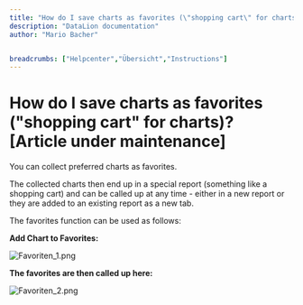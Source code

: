 ```yaml
---
title: "How do I save charts as favorites (\"shopping cart\" for charts)? [Article under maintenance]"
description: "DataLion documentation"
author: "Mario Bacher"


breadcrumbs: ["Helpcenter","Übersicht","Instructions"]
---
```


# How do I save charts as favorites ("shopping cart" for charts)? [Article under maintenance]

You can collect preferred charts as favorites.

The collected charts then end up in a special report (something like a shopping cart) and can be called up at any time - either in a new report or they are added to an existing report as a new tab.

The favorites function can be used as follows:

**Add Chart to Favorites:**

![Favoriten_1.png](/img/88047622.png)

**The favorites are then called up here:**

![Favoriten_2.png](/img/88047629.png)
